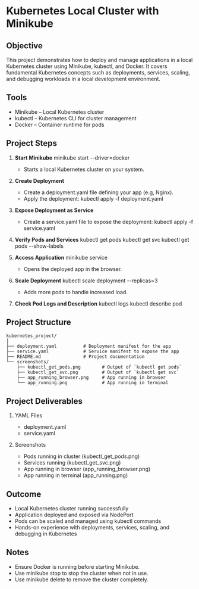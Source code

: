 # Kubernetes Local Cluster with Minikube

## Objective
This project demonstrates how to deploy and manage applications in a local Kubernetes cluster using Minikube, kubectl, and Docker. It covers fundamental Kubernetes concepts such as deployments, services, scaling, and debugging workloads in a local development environment.

## Tools
- Minikube – Local Kubernetes cluster  
- kubectl – Kubernetes CLI for cluster management  
- Docker – Container runtime for pods  

## Project Steps
1. **Start Minikube**
   minikube start --driver=docker
   - Starts a local Kubernetes cluster on your system.

2. **Create Deployment**
   - Create a deployment.yaml file defining your app (e.g, Nginx).  
   - Apply the deployment:
   kubectl apply -f deployment.yaml

3. **Expose Deployment as Service**
   - Create a service.yaml file to expose the deployment:
   kubectl apply -f service.yaml

4. **Verify Pods and Services**
   kubectl get pods
   kubectl get svc
   kubectl get pods --show-labels

5. **Access Application**
   minikube service <service-name>
   - Opens the deployed app in the browser.

6. **Scale Deployment**
   kubectl scale deployment <deployment-name> --replicas=3
   - Adds more pods to handle increased load.

7. **Check Pod Logs and Description**
   kubectl logs <pod-name>
   kubectl describe pod <pod-name>

## Project Structure
```
kubernetes_project/
│
├── deployment.yaml          # Deployment manifest for the app
├── service.yaml             # Service manifest to expose the app
├── README.md                # Project documentation
└── screenshots/
    ├── kubectl_get_pods.png        # Output of `kubectl get pods`
    ├── kubectl_get_svc.png         # Output of `kubectl get svc`
    ├── app_running_browser.png     # App running in browser
    └── app_running.png             # App running in terminal
 ```                 

## Project Deliverables
1. YAML Files
   - deployment.yaml  
   - service.yaml

2. Screenshots
   - Pods running in cluster (kubectl_get_pods.png)  
   - Services running (kubectl_get_svc.png)  
   - App running in browser (app_running_browser.png)  
   - App running in terminal (app_running.png)             

## Outcome
- Local Kubernetes cluster running successfully  
- Application deployed and exposed via NodePort  
- Pods can be scaled and managed using kubectl commands  
- Hands-on experience with deployments, services, scaling, and debugging in Kubernetes  

## Notes
- Ensure Docker is running before starting Minikube.  
- Use minikube stop to stop the cluster when not in use.  
- Use minikube delete to remove the cluster completely.
